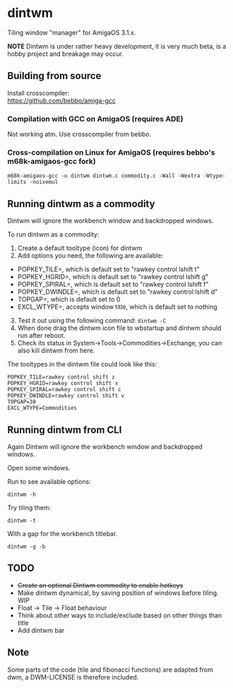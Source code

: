 # dintwm

Tiling window "manager" for AmigaOS 3.1.x.

**NOTE**
Dintwm is under rather heavy development, it is very much beta, is a hobby project and breakage may occur.

## Building from source

Install crosscompiler:  
https://github.com/bebbo/amiga-gcc

### Compilation with GCC on AmigaOS (requires ADE)
Not working atm. Use crosscompiler from bebbo.

### Cross-compilation on Linux for AmigaOS (requires bebbo's m68k-amigaos-gcc fork)
```
m68k-amigaos-gcc -o dintwm dintwm.c commodity.c -Wall -Wextra -Wtype-limits -noixemul
```

## Running dintwm as a commodity

Dintwm will ignore the workbench window and backdropped windows.

To run dintwm as a commodity:

1. Create a default tooltype (icon) for dintwm
2. Add options you need, the following are available:
  * POPKEY\_TILE=, which is default set to "rawkey control lshift t"
  * POPKEY\_HGRID=, which is default set to "rawkey control lshift g"
  * POPKEY\_SPIRAL=, which is default set to "rawkey control lshift f"
  * POPKEY\_DWINDLE=, which is default set to "rawkey control lshift d"
  * TOPGAP=, which is default set to 0
  * EXCL\_WTYPE=, accepts window title, which is default set to nothing
3. Test it out using the following command: ```dintwm -C```
4. When done drag the dintwm icon file to wbstartup and dintwm should run after reboot.
5. Check its status in System->Tools->Commodities->Exchange, you can also kill dintwm from here.

The tooltypes in the dintwm file could look like this:  
```
POPKEY_TILE=rawkey control shift z
POPKEY_HGRID=rawkey control shift x
POPKEY_SPIRAL=rawkey control shift c
POPKEY_DWINDLE=rawkey control shift v
TOPGAP=30
EXCL_WTYPE=Commodities
```

## Running dintwm from CLI

Again Dintwm will ignore the workbench window and backdropped windows.

Open some windows.

Run to see available options:
```
dintwm -h
```

Try tiling them:
```
dintwm -t
```

With a gap for the workbench titlebar.
```
dintwm -g -b
``` 

## TODO

- ~~Create an optional Dintwm commodity to enable hotkeys~~
- Make dintwm dynamical, by saving position of windows before tiling. WIP
- Float -> Tile -> Float behaviour
- Think about other ways to include/exclude based on other things than title
- Add dintwm bar

## Note

Some parts of the code (tile and fibonacci functions) are adapted from dwm, a DWM-LICENSE is therefore included. 
